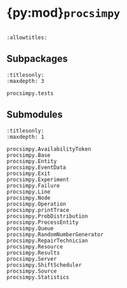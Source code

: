 # {py:mod}`procsimpy`

```{py:module} procsimpy
```

```{autodoc2-docstring} procsimpy
:allowtitles:
```

## Subpackages

```{toctree}
:titlesonly:
:maxdepth: 3

procsimpy.tests
```

## Submodules

```{toctree}
:titlesonly:
:maxdepth: 1

procsimpy.AvailabilityToken
procsimpy.Base
procsimpy.Entity
procsimpy.EventData
procsimpy.Exit
procsimpy.Experiment
procsimpy.Failure
procsimpy.Line
procsimpy.Node
procsimpy.Operation
procsimpy.printTrace
procsimpy.ProbDistribution
procsimpy.ProcessEntity
procsimpy.Queue
procsimpy.RandomNumberGenerator
procsimpy.RepairTechnician
procsimpy.Resource
procsimpy.Results
procsimpy.Server
procsimpy.ShiftScheduler
procsimpy.Source
procsimpy.Statistics
```
